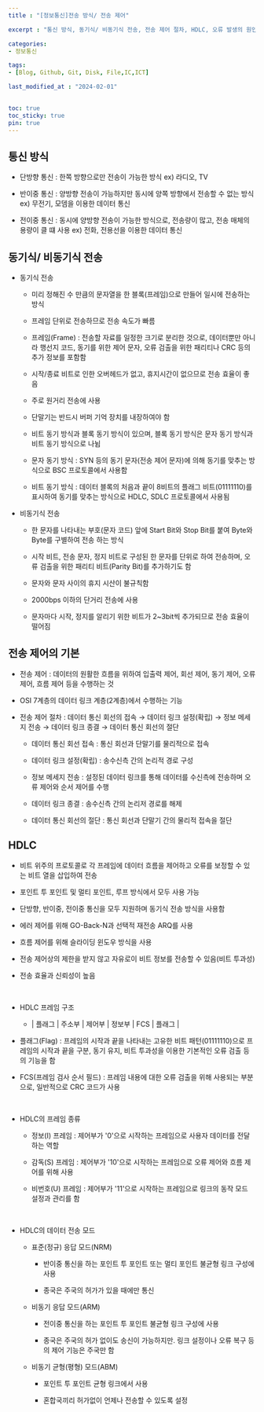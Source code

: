 ```yaml
---
title : "[정보통신]전송 방식/ 전송 제어"

excerpt : "통신 방식, 동기식/ 비동기식 전송, 전송 제어 절차, HDLC, 오류 발생의 원인, 자동 반복 요청, 오류 검출 방식에 대해 알아보자"

categories:
- 정보통신

tags: 
- [Blog, Github, Git, Disk, File,IC,ICT]

last_modified_at : "2024-02-01"
  

toc: true
toc_sticky: true
pin: true
---
```


## **통신 방식**

 - 단방향 통신 : 한쪽 방향으로만 전송이 가능한 방식 ex) 라디오, TV

 - 반이중 통신 : 양방향 전송이 가능하지만 동시에 양쪽 방향에서 전송할 수 없는 방식 ex) 무전기, 모뎀을 이용한 데이터 통신

 - 전이중 통신 : 동시에 양방향 전송이 가능한 방식으로, 전송량이 많고, 전송 매체의 용량이 클 떄 사용 ex) 전화, 전용선을 이용한 데이터 통신


## **동기식/ 비동기식 전송**

- 동기식 전송

  - 미리 정해진 수 만큼의 문자열을 한 블록(프레임)으로 만들어 일시에 전송하는 방식

  - 프레임 단위로 전송하므로 전송 속도가 빠름

  - 프레임(Frame) : 전송할 자료를 일정한 크기로 분리한 것으로, 데이터뿐만 아니라 행선지 코드, 동기를 위한 제어 문자, 오류 검출을 위한 패리티나 CRC 등의 추가 정보를 포함함

  - 시작/종료 비트로 인한 오버헤드가 없고, 휴지시간이 없으므로 전송 효율이 좋음

  - 주로 원거리 전송에 사용

  -  단말기는 반드시 버퍼 기억 장치를 내장하여야 함

  - 비트 동기 방식과 블록 동기 방식이 있으며, 블록 동기 방식은 문자 동기 방식과 비트 동기 방식으로 나뉨

  - 문자 동기 방식 : SYN 등의 동기 문자(전송 제어 문자)에 의해 동기를 맞추는 방식으로 BSC 프로토콜에서 사용함

  - 비트 동기 방식 : 데이터 블록의 처음과 끝이 8비트의 플래그 비트(01111110)를 표시하여 동기를 맞추는 방식으로 HDLC, SDLC 프로토콜에서 사용됨

- 비동기식 전송

  - 한 문자를 나타내는 부호(문자 코드) 앞에 Start Bit와 Stop Bit를 붙여 Byte와 Byte를 구별하여 전송 하는 방식

  - 시작 비트, 전송 문자, 정지 비트로 구성된 한 문자를 단위로 하여 전송하며, 오류 검출을 위한 패리티 비트(Parity Bit)를 추가하기도 함

  - 문자와 문자 사이의 휴지 시산이 불규칙함

  - 2000bps 이하의 단거리 전송에 사용

  - 문자마다 시작, 정지를 알리기 위한 비트가 2~3bit씩 추가되므로 전송 효율이 떨어짐

## **전송 제어의 기본**

 - 전송 제어 : 데이터의 원활한 흐름을 위하여 입출력 제어, 회선 제어, 동기 제어, 오류 제어, 흐름 제어 등을 수행하는 것

 - OSI 7계층의 데이터 링크 계층(2계층)에서 수행하는 기능

 - 전송 제어 절차 : 데이터 통신 회선의 접속 → 데이터 링크 설정(확립) → 정보 메세지 전송 → 데이터 링크 종결 → 데이터 통신 회선의 절단

   - 데이터 통신 회선 접속 : 통신 회선과 단말기를 물리적으로 접속

   - 데이터 링크 설정(확립) : 송수신측 간의 논리적 경로 구성

   - 정보 메세지 전송 : 설정된 데이터 링크를 통해 데이터를 수신측에 전송하며 오류 제어와 순서 제어를 수행

   - 데이터 링크 종결 : 송수신측 간의 논리저 경로를 해제

   - 데이터 통신 회선의 절단 : 통신 회선과 단말기 간의 물리적 접속을 절단

## **HDLC**

 - 비트 위주의 프로토콜로 각 프레임에 데이터 흐름을 제어하고 오류를 보정할 수 있는 비트 열을 삽입하여 전송

 - 포인트 투 포인트 및 멀티 포인트, 루프 방식에서 모두 사용 가능

 - 단방향, 반이중, 전이중 통신을 모두 지원하며 동기식 전송 방식을 사용함

 - 에러 제어를 위해 GO-Back-N과 선택적 재전송 ARQ를 사용

 - 흐름 제어를 위해 슬라이딩 윈도우 방식을 사용

 - 전송 제어상의 제한을 받지 않고 자유로이 비트 정보를 전송할 수 있음(비트 투과성)

 - 전송 효율과 신뢰성이 높음

<br/>

 - HDLC 프레임 구조
  
   - |  플래그  |  주소부 |  제어부  |  정보부  |  FCS  |  플래그  | 

- 플래그(Flag) : 프레임의 시작과 끝을 나타내는 고유한 비트 패턴(01111110)으로 프레임의 시작과 끝을 구분, 동기 유지, 비트 투과성을 이용한 기본적인 오류 검출 등의 기능을 함

 - FCS(프레임 검사 순서 필드) : 프레임 내용에 대한 오류 검출을 위해 사용되는 부분으로, 일반적으로 CRC 코드가 사용

<br/>

 - HDLC의 프레임 종류

   - 정보(I) 프레임 : 제어부가 '0'으로 시작하는 프레임으로 사용자 데이터를 전달하는 역할

   - 감독(S) 프레임 : 제어부가 '10'으로 시작하는 프레임으로 오류 제어와 흐름 제어를 위해 사용

   - 비번호(U) 프레임 : 제어부가 '11'으로 시작하는 프레임으로 링크의 동작 모드 설정과 관리를 함

<br/>

- HDLC의 데이터 전송 모드

  - 표준(정규) 응답 모드(NRM)
    
    - 반이중 통신을 하는 포인트 투 포인트 또는 멀티 포인트 불균형 링크 구성에 사용
    
    - 종국은 주국의 허가가 있을 때에만 통신
  
  - 비동기 응답 모드(ARM)
    - 전이중 통신을 하는 포인트 투 포인트 불균형 링크 구성에 사용
    
    - 종국은 주국의 허가 없이도 송신이 가능하지만. 링크 설정이나 오류 복구 등의 제어 기능은 주국만 함

  - 비동기 균형(평형) 모드(ABM)
    
    - 포인트 투 포인트 균형 링크에서 사용

    - 혼합국끼리 허가없이 언제나 전송할 수 있도록 설정